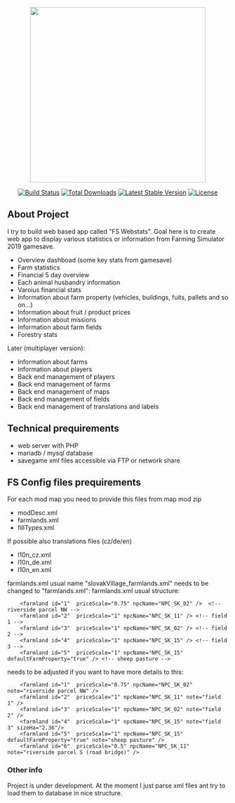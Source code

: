 <p align="center"><a href="https://laravel.com" target="_blank"><img src="https://raw.githubusercontent.com/laravel/art/master/logo-lockup/5%20SVG/2%20CMYK/1%20Full%20Color/laravel-logolockup-cmyk-red.svg" width="400"></a></p>

<p align="center">
<a href="https://travis-ci.org/laravel/framework"><img src="https://travis-ci.org/laravel/framework.svg" alt="Build Status"></a>
<a href="https://packagist.org/packages/laravel/framework"><img src="https://img.shields.io/packagist/dt/laravel/framework" alt="Total Downloads"></a>
<a href="https://packagist.org/packages/laravel/framework"><img src="https://img.shields.io/packagist/v/laravel/framework" alt="Latest Stable Version"></a>
<a href="https://packagist.org/packages/laravel/framework"><img src="https://img.shields.io/packagist/l/laravel/framework" alt="License"></a>
</p>

## About Project

I try to build web based app called "FS Webstats". Goal here is to create web app to display various statistics or information from Farming Simulator 2019 gamesave.

- Overview dashboad (some key stats from gamesave)
- Farm statistics
- Financial 5 day overview
- Each animal husbandry information
- Varoius financial stats
- Information about farm property (vehicles, buildings, fuits, pallets and so on...)
- Information about fruit / product prices
- Information about missions
- Information about farm fields
- Forestry stats

Later (multiplayer version):

- Information about farms
- Information about players
- Back end management of players
- Back end management of farms
- Back end management of maps
- Back end management of fields
- Back end management of translations and labels

## Technical prequirements

- web server with PHP
- mariadb / mysql database
- savegame xml files accessible via FTP or network share

## FS Config files prequirements

For each mod map you need to provide this files from map mod zip

- modDesc.xml
- farmlands.xml
- fillTypes.xml

If possible also translations files (cz/de/en)

- l10n_cz.xml
- l10n_de.xml
- l10n_en.xml

farmlands.xml usual name "slovakVillage_farmlands.xml" needs to be changed to "farmlands.xml":
farmlands.xml usual structure:

```
	<farmland id="1"  priceScale="0.75" npcName="NPC_SK_02" />	<!-- riverside parcel NW -->
	<farmland id="2"  priceScale="1" npcName="NPC_SK_11" /> <!-- field 1 -->
	<farmland id="3"  priceScale="1" npcName="NPC_SK_02" /> <!-- field 2 -->
    <farmland id="4"  priceScale="1" npcName="NPC_SK_15" /> <!-- field 3 -->
    <farmland id="5"  priceScale="1" npcName="NPC_SK_15" defaultFarmProperty="true" /> <!-- sheep pasture -->	
```

needs to be adjusted if you want to have more details to this:

```
	<farmland id="1"  priceScale="0.75" npcName="NPC_SK_02" note="riverside parcel NW" />
	<farmland id="2"  priceScale="1" npcName="NPC_SK_11" note="field 1" />
	<farmland id="3"  priceScale="1" npcName="NPC_SK_02" note="field 2" />
	<farmland id="4"  priceScale="1" npcName="NPC_SK_15" note="field 3" sizeHa="2.36"/>
    <farmland id="5"  priceScale="1" npcName="NPC_SK_15" defaultFarmProperty="true" note="sheep pasture" />
    <farmland id="6"  priceScale="0.5" npcName="NPC_SK_11" note="riverside parcel S (road bridge)" />	
```

### Other info

Project is under development. At the moment I just parse xml files ant try to load them to database in nice structure.